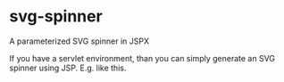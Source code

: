 # svg-spinner
A parameterized SVG spinner in JSPX

If you have a servlet environment, than you can simply generate an SVG spinner using JSP. E.g. like this.
